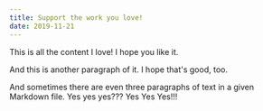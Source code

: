 ```yaml
---
title: Support the work you love!
date: 2019-11-21
---
```

This is all the content I love! I hope you like it.

And this is another paragraph of it. I hope that's good, too.

And sometimes there are even three paragraphs of text in a given Markdown file. Yes yes yes??? Yes Yes Yes!!!